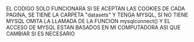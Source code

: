 EL CODIGO SOLO FUNCIONARA SI SE ACEPTAN LAS COOKIES DE CADA PAGINA, SE TIENE LA CARPETA "datasets" Y TENGA MYSQL, SI NO TIENE MYSQL OMITA LA LLAMADA DE LA FUNCION mysqlconnect() 
Y EL ACCESO DE MYSQL ESTAN BASADOS EN MI COMPUTADORA ASI QUE CAMBIAR SI ES NECESARIO
